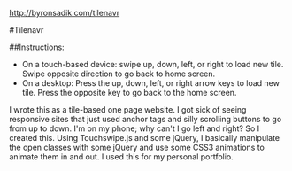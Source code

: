 http://byronsadik.com/tilenavr

#Tilenavr

##Instructions:
* On a touch-based device: swipe up, down, left, or right to load new tile. Swipe opposite direction to go back to home screen.
* On a desktop: Press the up, down, left, or right arrow keys to load new tile. Press the opposite key to go back to the home screen.


I wrote this as a tile-based one page website. I got sick of seeing responsive sites that just used anchor tags and silly scrolling buttons to go from up to down. I'm on my phone; why can't I go left and right? So I created this. Using Touchswipe.js and some jQuery, I basically manipulate the open classes with some jQuery and use some CSS3 animations to animate them in and out. I used this for my personal portfolio.
